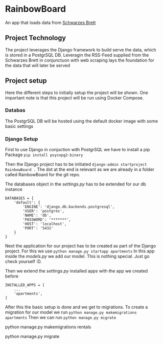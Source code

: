 # RainbowBoard

An app that loads data from [Schwarzes Brett](https://schwarzesbrett.bremen.de/)



## Project Technology

The project leverages the Django framework to build serve the data, which is stored in a PostgrSQL DB.
Leveragin the RSS-Feed supplied from the Schwarzes Brett in conjunctuon with web scraping lays the foundation for the data that will later be served


## Project setup

Here the different steps to initially setup the project will be shown.
One important note is that this project will be run using Docker Compose.

### Databas
The PostgrSQL DB will be hosted using the default docker image with some basic settings

### Django Setup

First to use Django in conjuction with PostgrSQL we have to install a pip Package `pip install psycopg2-binary
`

Then the Django project has to be initiated `django-admin startproject RainbowBoard .`
The dot at the end is relevant as we are already in a folder called RainbowBoard for the git repo.

The databases object in the *settings.py* has to be extended for our db instance

```
DATABASES = {
    'default': {
        'ENGINE': 'django.db.backends.postgresql',
        'USER': 'postgres',
        'NAME': 'db',
        'PASSWORD': '*******',
        'HOST': 'localhost',
        'PORT': '5432'
    }
}
```

Next the application for our project has to be created as part of the Django project. 
For this we use `python manage.py startapp apartments`
In this app inside the *models.py* we add our model. This is nothing special. Just go check yourself :D.

Then we extend the *settings.py* installed apps with the app we created before

```
INSTALLED_APPS = [
    ...
    'apartments',
]
```

After this the basic setup is done and we get to migrations.
To create a migration for our model we run `python manage.py makemigrations apartments`
Then we can run `python manage.py migrate` 



python manage.py makemigrations rentals

python manage.py migrate
